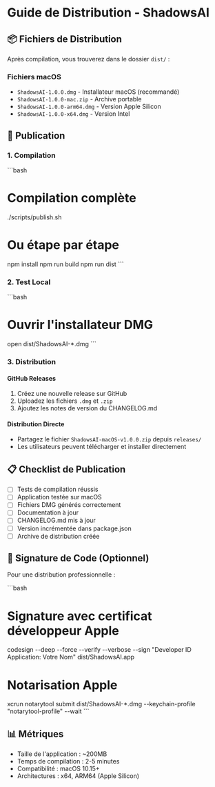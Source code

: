 # Guide de Distribution - ShadowsAI

## 📦 Fichiers de Distribution

Après compilation, vous trouverez dans le dossier `dist/` :

### Fichiers macOS
- `ShadowsAI-1.0.0.dmg` - Installateur macOS (recommandé)
- `ShadowsAI-1.0.0-mac.zip` - Archive portable
- `ShadowsAI-1.0.0-arm64.dmg` - Version Apple Silicon
- `ShadowsAI-1.0.0-x64.dmg` - Version Intel

## 🚀 Publication

### 1. Compilation
\`\`\`bash
# Compilation complète
./scripts/publish.sh

# Ou étape par étape
npm install
npm run build
npm run dist
\`\`\`

### 2. Test Local
\`\`\`bash
# Ouvrir l'installateur DMG
open dist/ShadowsAI-*.dmg
\`\`\`

### 3. Distribution

#### GitHub Releases
1. Créez une nouvelle release sur GitHub
2. Uploadez les fichiers `.dmg` et `.zip`
3. Ajoutez les notes de version du CHANGELOG.md

#### Distribution Directe
- Partagez le fichier `ShadowsAI-macOS-v1.0.0.zip` depuis `releases/`
- Les utilisateurs peuvent télécharger et installer directement

## 📋 Checklist de Publication

- [ ] Tests de compilation réussis
- [ ] Application testée sur macOS
- [ ] Fichiers DMG générés correctement
- [ ] Documentation à jour
- [ ] CHANGELOG.md mis à jour
- [ ] Version incrémentée dans package.json
- [ ] Archive de distribution créée

## 🔧 Signature de Code (Optionnel)

Pour une distribution professionnelle :

\`\`\`bash
# Signature avec certificat développeur Apple
codesign --deep --force --verify --verbose --sign "Developer ID Application: Votre Nom" dist/ShadowsAI.app

# Notarisation Apple
xcrun notarytool submit dist/ShadowsAI-*.dmg --keychain-profile "notarytool-profile" --wait
\`\`\`

## 📊 Métriques

- Taille de l'application : ~200MB
- Temps de compilation : 2-5 minutes
- Compatibilité : macOS 10.15+
- Architectures : x64, ARM64 (Apple Silicon)
